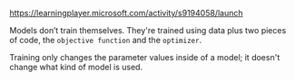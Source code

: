 
https://learningplayer.microsoft.com/activity/s9194058/launch

Models don’t train themselves. They're trained using data plus two pieces of code, the `objective function` and the `optimizer`.

Training only changes the parameter values inside of a model; it doesn't change what kind of model is used.